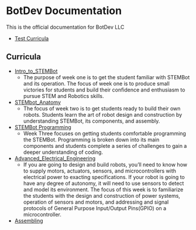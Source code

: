 # BotDev Documentation

This is the official documentation for BotDev LLC

- [Test Curricula](https://github.com/BotDevLLC/BotDevCurriculum/blob/master/test_curriculum.md)

## Curricula

- [Intro_to_STEMBot](https://github.com/BotDevLLC/BotDevCurriculum/blob/master/Curriculum/Week_1/readme.md)
    - The purpose of week one is to get the student familiar with STEMBot and its operation.  The focus of week one is to produce small victories for students and build their confidence and enthusiasm to pursue STEM and Robotics skills. 
- [STEMbot_Anatomy](https://github.com/BotDevLLC/BotDevCurriculum/blob/master/Curriculum/Week_2/readme.md)
    - The focus of week two is to get students ready to build their own robots.  Students learn the art of robot design and construction by understanding STEMBot, its components, and assembly.  
- [STEMBot Programming](https://github.com/BotDevLLC/BotDevCurriculum/blob/master/Curriculum/Week_3/readme.md)
    - Week Three focuses on getting students comfortable programming the STEMBot.  Programming is broken down into its main components and students complete a series of challenges to gain a deeper understanding of coding. 
- [Advanced_Electrical_Engineering](https://github.com/BotDevLLC/BotDevCurriculum/blob/master/Curriculum/Week_4/readme.md)
    - If you are going to design and build robots, you’ll need to know how to supply motors, actuators, sensors, and microcontrollers with electrical power to exacting specifications.  If your robot is going to have any degree of autonomy, it will need to use sensors to detect and model its environment.  The focus of this week is to familiarize the students with the design and construction of power systems, operation of sensors and motors, and addressing and signal protocols of General Purpose Input/Output Pins(GPIO) on a microcontroller. 
- [Assembling](https://github.com/BotDevLLC/BotDevCurriculum/blob/master/Curriculum/Week_5/readme.md)
     
